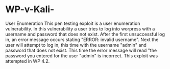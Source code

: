 # WP-v-Kali-
User Enumeration
This pen testing exploit is a user enumeration vulnerability. In this vulnerability a user tries to log into worpress with a username and password that does not exist. After the first unsuccessful log in, an error message occurs stating "ERROR: invalid username". Next the user will attempt to log in, this time with the username "admin" and password that does not exist. This time the error message will read "the password you entered for the user "admin" is incorrect. This exploit was attempted in WP 4.2.
